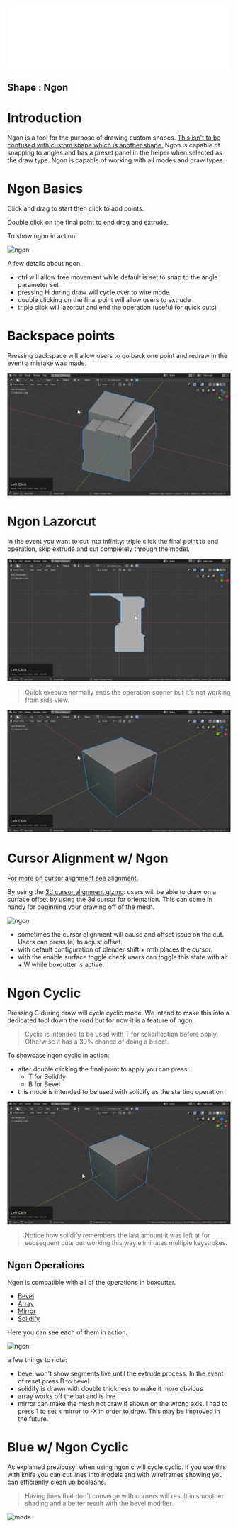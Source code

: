 ![header](img/banner.gif)

## Shape : Ngon

# Introduction

Ngon is a tool for the purpose of drawing custom shapes. [This isn't to be confused with custom shape which is another shape.](custom.md) Ngon is capable of snapping to angles and has a preset panel in the helper when selected as the draw type. Ngon is capable of working with all modes and draw types.

# Ngon Basics

Click and drag to start then click to add points.

Double click on the final point to end drag and extrude.

To show ngon in action:

![ngon](img/ngon/n1.gif)

A few details about ngon.

- ctrl will allow free movement while default is set to snap to the angle parameter set
- pressing H during draw will cycle over to wire mode
- double clicking on the final point will allow users to extrude
- triple click will lazorcut and end the operation (useful for quick cuts)

# Backspace points

Pressing backspace will allow users to go back one point and redraw in the event a mistake was made.

![ngon](img/ngon/n2.gif)

# Ngon Lazorcut

In the event you want to cut into infinity: triple click the final point to end operation, skip extrude and cut completely through the model.

![ngon](img/ngon/n3.gif)

> Quick execute normally ends the operation sooner but it's not working from side view.

![ngon](img/ngon/n4.gif)

# Cursor Alignment w/ Ngon

[For more on cursor alignment see alignment.](alignment.md)

By using the [3d cursor alignment gizmo](alignment.md): users will be able to draw on a surface offset by using the 3d cursor for orientation. This can come in handy for beginning your drawing off of the mesh.

![ngon](img/ngon/n5.gif)

- sometimes the cursor alignment will cause and offset issue on the cut. Users can press (e) to adjust offset.
- with default configuration of blender shift + rmb places the cursor.
- with the enable surface toggle check users can toggle this state with alt + W while boxcutter is active.

# Ngon Cyclic

Pressing C during draw will cycle cyclic mode. We intend to make this into a dedicated tool down the road but for now it is a feature of ngon.

> Cyclic is intended to be used with T for solidification before apply. Otherwise it has a 30% chance of doing a bisect.

To showcase ngon cyclic in action:

- after double clicking the final point to apply you can press:
  - T for Solidify
  - B for Bevel
- this mode is intended to be used with solidify as the starting operation

![ngon](img/ngon/n6.gif)

> Notice how solidify remembers the last amount it was left at for subsequent cuts but working this way eliminates multiple keystrokes.

## Ngon Operations

Ngon is compatible with all of the operations in boxcutter.

- [Bevel](operations.md)
- [Array](operations.md)
- [Mirror](operations.md)
- [Solidify](operations.md)

Here you can see each of them in action.

![ngon](img/ngon/n7.gif)

a few things to note:

- bevel won't show segments live until the extrude process. In the event of reset press B to bevel
- solidify is drawn with double thickness to make it more obvious
- array works off the bat and is live
- mirror can make the mesh not draw if shown on the wrong axis. I had to press 1 to set x mirror to -X in order to draw. This may be improved in the future.

# Blue w/ Ngon Cyclic

As explained previousy: when using ngon c will cycle cyclic. If you use this with knife you can cut lines into models and with wireframes showing you can efficiently clean up booleans.

> Having lines that don't converge with corners will result in smoother shading and a better result with the bevel modifier.

![mode](img/modes/m25.gif)
